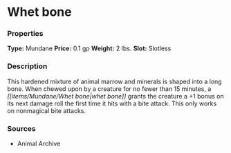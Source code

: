 ﻿---
Title: "Whet bone"
Type: "Mundane"
Price: "0.1 gp"
Weight: "2 lbs."
Slot: "Slotless"
Description: |
  "This hardened mixture of animal marrow and minerals is shaped into a long bone. When chewed upon by a creature for no fewer than 15 minutes, a whet bone grants the creature a +1 bonus on its next damage roll the first time it hits with a bite attack. This only works on nonmagical bite attacks."
Sources: "['Animal Archive']"
---

# Whet bone

### Properties

**Type:** Mundane **Price:** 0.1 gp **Weight:** 2 lbs. **Slot:** Slotless

### Description

This hardened mixture of animal marrow and minerals is shaped into a long bone. When chewed upon by a creature for no fewer than 15 minutes, a _[[items/Mundane/Whet bone|whet bone]]_ grants the creature a +1 bonus on its next damage roll the first time it hits with a bite attack. This only works on nonmagical bite attacks.

### Sources

* Animal Archive